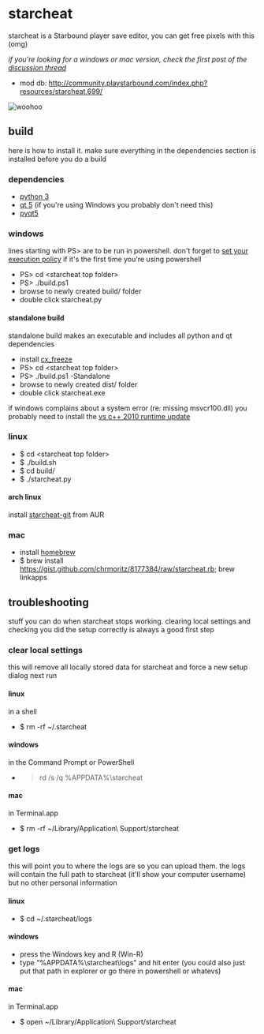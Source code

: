 # starcheat

starcheat is a Starbound player save editor, you can get free pixels with this (omg)

*if you're looking for a windows or mac version, check the first post of the [discussion thread](http://community.playstarbound.com/index.php?threads/starcheat-player-save-editor-and-python-library.60174/)*

- mod db: http://community.playstarbound.com/index.php?resources/starcheat.699/

![woohoo](https://raw.github.com/wizzomafizzo/starcheat/master/screen.png)

## build
here is how to install it. make sure everything in the dependencies section is installed before you do a build

### dependencies
- [python 3](http://www.python.org/getit/)
- [qt 5](http://qt-project.org/downloads) (if you're using Windows you probably don't need this)
- [pyqt5](http://www.riverbankcomputing.com/software/pyqt/download5)

### windows
lines starting with PS> are to be run in powershell. don't forget to [set your execution policy](http://technet.microsoft.com/en-us/library/ee176961.aspx) if it's the first time you're using powershell

- PS> cd \<starcheat top folder\>
- PS> ./build.ps1
- browse to newly created build/ folder
- double click starcheat.py

#### standalone build
standalone build makes an executable and includes all python and qt dependencies

- install [cx_freeze](http://cx-freeze.sourceforge.net/)
- PS> cd \<starcheat top folder\>
- PS> ./build.ps1 -Standalone
- browse to newly created dist/ folder
- double click starcheat.exe

if windows complains about a system error (re: missing msvcr100.dll) you probably need to install the [vs c++ 2010 runtime update](http://www.microsoft.com/en-au/download/details.aspx?id=14632)

### linux
- $ cd \<starcheat top folder\>
- $ ./build.sh
- $ cd build/
- $ ./starcheat.py

#### arch linux
install [starcheat-git](https://aur.archlinux.org/packages/starcheat-git/) from AUR

### mac
- install [homebrew](http://brew.sh/)
- $ brew install https://gist.github.com/chrmoritz/8177384/raw/starcheat.rb; brew linkapps

## troubleshooting
stuff you can do when starcheat stops working. clearing local settings and checking you did the setup correctly is always a good first step

### clear local settings
this will remove all locally stored data for starcheat and force a new setup dialog next run

#### linux
in a shell
- $ rm -rf ~/.starcheat

#### windows
in the Command Prompt or PowerShell
- > rd /s /q %APPDATA%\starcheat

#### mac
in Terminal.app
- $ rm -rf ~/Library/Application\ Support/starcheat

### get logs
this will point you to where the logs are so you can upload them. the logs will contain the full path to starcheat (it'll show your computer username) but no other personal information

#### linux
- $ cd ~/.starcheat/logs

#### windows
- press the Windows key and R (Win-R)
- type "%APPDATA%\starcheat\logs" and hit enter
(you could also just put that path in explorer or go there in powershell or whatevs)

#### mac
in Terminal.app
- $ open ~/Library/Application\ Support/starcheat
